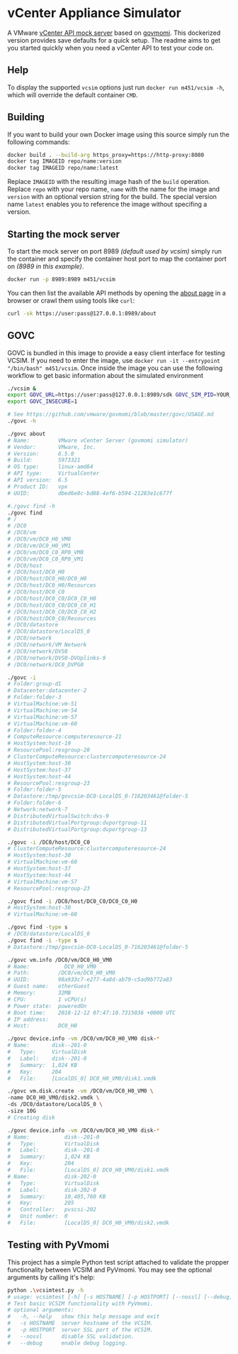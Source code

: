 # vCenter Appliance Simulator

A VMware [vCenter API mock server](https://github.com/vmware/govmomi/tree/master/vcsim") based on [govmomi](https://github.com/vmware/govmomi). This dockerized version provides save defaults for a quick setup. The readme aims to get you started quickly when you need a vCenter API to test your code on.

## Help

To display the supported `vcsim` options just run `docker run m451/vcsim -h`, which will override the default container `CMD`.

## Building

If you want to build your own Docker image using this source simply run the following commands:

``` bash
docker build . --build-arg https_proxy=https://http-proxy:8080
docker tag IMAGEID repo/name:version
docker tag IMAGEID repo/name:latest
```

Replace `IMAGEID` with the resulting image hash of the `build` operation. Replace `repo` with your repo name, `name` with the name for the image and `version` with an optional version string for the build. The special version name `latest` enables you to reference the image without specifing a version.

## Starting the mock server

To start the mock server on port 8989 *(default used by vcsim)* simply run the container and specify the container host port to map the container port on *(8989 in this example)*.

``` bash
docker run -p 8989:8989 m451/vcsim
```

You can then list the available API methods by opening the [about page](https://127.0.0.1:8989/about) in a browser or crawl them using tools like `curl`:

``` bash
curl -sk https://user:pass@127.0.0.1:8989/about
```

## GOVC

GOVC is bundled in this image to provide a easy client interface for testing VCSIM. If you need to enter the image, use `docker run -it --entrypoint "/bin/bash" m451/vcsim`.
Once inside the image you can use the following workflow to get basic information about the simulated environment

``` bash
./vcsim &
export GOVC_URL=https://user:pass@127.0.0.1:8989/sdk GOVC_SIM_PID=YOUR_RETURNED_PID
export GOVC_INSECURE=1

# See https://github.com/vmware/govmomi/blob/master/govc/USAGE.md
./govc -h

./govc about
# Name:         VMware vCenter Server (govmomi simulator)
# Vendor:       VMware, Inc.
# Version:      6.5.0
# Build:        5973321
# OS type:      linux-amd64
# API type:     VirtualCenter
# API version:  6.5
# Product ID:   vpx
# UUID:         dbed6e0c-bd88-4ef6-b594-21283e1c677f

#./govc find -h
./govc find
# /
# /DC0
# /DC0/vm
# /DC0/vm/DC0_H0_VM0
# /DC0/vm/DC0_H0_VM1
# /DC0/vm/DC0_C0_RP0_VM0
# /DC0/vm/DC0_C0_RP0_VM1
# /DC0/host
# /DC0/host/DC0_H0
# /DC0/host/DC0_H0/DC0_H0
# /DC0/host/DC0_H0/Resources
# /DC0/host/DC0_C0
# /DC0/host/DC0_C0/DC0_C0_H0
# /DC0/host/DC0_C0/DC0_C0_H1
# /DC0/host/DC0_C0/DC0_C0_H2
# /DC0/host/DC0_C0/Resources
# /DC0/datastore
# /DC0/datastore/LocalDS_0
# /DC0/network
# /DC0/network/VM Network
# /DC0/network/DVS0
# /DC0/network/DVS0-DVUplinks-9
# /DC0/network/DC0_DVPG0

./govc -i
# Folder:group-d1
# Datacenter:datacenter-2
# Folder:folder-3
# VirtualMachine:vm-51
# VirtualMachine:vm-54
# VirtualMachine:vm-57
# VirtualMachine:vm-60
# Folder:folder-4
# ComputeResource:computeresource-21
# HostSystem:host-19
# ResourcePool:resgroup-20
# ClusterComputeResource:clustercomputeresource-24
# HostSystem:host-30
# HostSystem:host-37
# HostSystem:host-44
# ResourcePool:resgroup-23
# Folder:folder-5
# Datastore:/tmp/govcsim-DC0-LocalDS_0-716203461@folder-5
# Folder:folder-6
# Network:network-7
# DistributedVirtualSwitch:dvs-9
# DistributedVirtualPortgroup:dvportgroup-11
# DistributedVirtualPortgroup:dvportgroup-13

./govc -i /DC0/host/DC0_C0
# ClusterComputeResource:clustercomputeresource-24
# HostSystem:host-30
# VirtualMachine:vm-60
# HostSystem:host-37
# HostSystem:host-44
# VirtualMachine:vm-57
# ResourcePool:resgroup-23

./govc find -i /DC0/host/DC0_C0/DC0_C0_H0
# HostSystem:host-30
# VirtualMachine:vm-60

./govc find -type s
# /DC0/datastore/LocalDS_0
./govc find -i -type s
# Datastore:/tmp/govcsim-DC0-LocalDS_0-716203461@folder-5

./govc vm.info /DC0/vm/DC0_H0_VM0
# Name:           DC0_H0_VM0
# Path:         /DC0/vm/DC0_H0_VM0
# UUID:         98a933c7-e277-4a8d-ab79-c5ad9b772a83
# Guest name:   otherGuest
# Memory:       32MB
# CPU:          1 vCPU(s)
# Power state:  poweredOn
# Boot time:    2018-12-12 07:47:10.7315036 +0000 UTC
# IP address:
# Host:         DC0_H0

./govc device.info -vm /DC0/vm/DC0_H0_VM0 disk-*
# Name:       disk--201-0
#   Type:     VirtualDisk
#   Label:    disk--201-0
#   Summary:  1,024 KB
#   Key:      204
#   File:     [LocalDS_0] DC0_H0_VM0/disk1.vmdk

./govc vm.disk.create -vm /DC0/vm/DC0_H0_VM0 \
-name DC0_H0_VM0/disk2.vmdk \
-ds /DC0/datastore/LocalDS_0 \
-size 10G
# Creating disk

./govc device.info -vm /DC0/vm/DC0_H0_VM0 disk-*
# Name:           disk--201-0
#   Type:         VirtualDisk
#   Label:        disk--201-0
#   Summary:      1,024 KB
#   Key:          204
#   File:         [LocalDS_0] DC0_H0_VM0/disk1.vmdk
# Name:           disk-202-0
#   Type:         VirtualDisk
#   Label:        disk-202-0
#   Summary:      10,485,760 KB
#   Key:          205
#   Controller:   pvscsi-202
#   Unit number:  0
#   File:         [LocalDS_0] DC0_H0_VM0/disk2.vmdk
```

## Testing with PyVmomi

This project has a simple Python test script attached to validate the propper functionality between VCSIM and PyVmomi.
You may see the optional arguments by calling it's help:

``` bash
python .\vcsimtest.py -h
# usage: vcsimtest [-h] [-s HOSTNAME] [-p HOSTPORT] [--nossl] [--debug]
# Test basic VCSIM functionality with PyVmomi.
# optional arguments:
#   -h, --help   show this help message and exit
#   -s HOSTNAME  server hostname of the VCSIM.
#   -p HOSTPORT  server SSL port of the VCSIM.
#   --nossl      disable SSL validation.
#   --debug      enable debug logging.
```